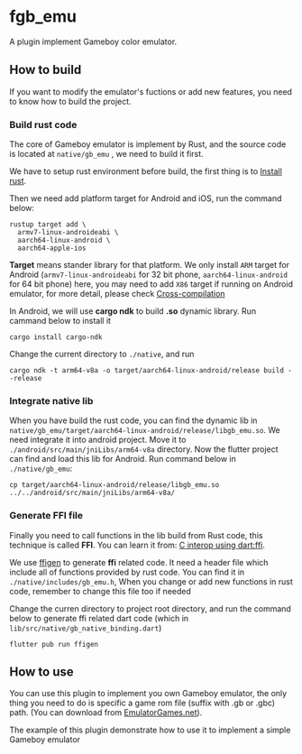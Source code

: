 # fgb_emu

A plugin implement Gameboy color emulator.

## How to build

If you want to modify the emulator's fuctions or add new features, you need to know how to build the
project.

### Build rust code

The core of Gameboy emulator is implement by Rust, and the source code is located at `native/gb_emu`
, we need to build it first.

We have to setup rust environment before build, the first thing is
to [Install rust](https://www.rust-lang.org/tools/install).

Then we need add platform target for
Android and iOS, run the command below:

```shell
rustup target add \
  armv7-linux-androideabi \
  aarch64-linux-android \
  aarch64-apple-ios
```

**Target** means stander library for that platform. We only install
`ARM` target for Android (`armv7-linux-androideabi` for 32 bit phone, `aarch64-linux-android` for 64
bit phone) here, you may need to add `X86` target if running on Android emulator, for more detail, please
check [Cross-compilation](https://rust-lang.github.io/rustup/cross-compilation.html)

In Android, we will use **cargo ndk** to build **.so** dynamic library. Run cammand below to install it

```shell
cargo install cargo-ndk
```

Change the current directory to `./native`, and run

```shell
cargo ndk -t arm64-v8a -o target/aarch64-linux-android/release build --release
```

### Integrate native lib

When you have build the rust code, you can find the dynamic lib in `native/gb_emu/target/aarch64-linux-android/release/libgb_emu.so`. We need integrate it into android project. Move it to `./android/src/main/jniLibs/arm64-v8a` directory. Now the flutter project can find and load this lib for Android. Run command below in `./native/gb_emu`:

```shell
cp target/aarch64-linux-android/release/libgb_emu.so ../../android/src/main/jniLibs/arm64-v8a/
```

### Generate FFI file

Finally you need to call functions in the lib build from Rust code, this technique is called **FFI**. You can learn it from: [C interop using dart:ffi](https://dart.dev/guides/libraries/c-interop).

We use [ffigen](https://pub.dev/packages/ffigen) to generate **ffi** related code. It need a header file which include all of functions provided by rust code. You can find it in `./native/includes/gb_emu.h`, When you change or add new functions in rust code, remember to change this file too if needed

Change the curren directory to project root directory, and run the command below to generate ffi related dart code (which in `lib/src/native/gb_native_binding.dart`)

```shell
flutter pub run ffigen
```

## How to use

You can use this plugin to implement you own Gameboy emulator, the only thing you need to do is specific a game rom file (suffix with .gb or .gbc) path. (You can download from [EmulatorGames.net](https://www.emulatorgames.net/roms/gameboy/)).

The example of this plugin demonstrate how to use it to implement a simple Gameboy emulator

